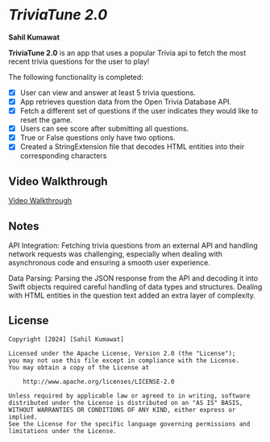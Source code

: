 # *TriviaTune 2.0*

**Sahil Kumawat**

**TriviaTune 2.0** is an app that uses a popular Trivia api to fetch the most recent trivia questions for the user to play!

The following functionality is completed:

- [x] User can view and answer at least 5 trivia questions.
- [x] App retrieves question data from the Open Trivia Database API.
- [x] Fetch a different set of questions if the user indicates they would like to reset the game.
- [x] Users can see score after submitting all questions.
- [x] True or False questions only have two options.
- [x] Created a StringExtension file that decodes HTML entities into their corresponding characters

## Video Walkthrough

[Video Walkthrough](https://www.loom.com/share/5e5e2546327843149a136879c41d8efd?sid=65e6b8c8-975b-45eb-9ad9-8199d99ae138)

## Notes

API Integration: Fetching trivia questions from an external API and handling network requests was challenging, especially when dealing with asynchronous code and ensuring a smooth user experience.

Data Parsing: Parsing the JSON response from the API and decoding it into Swift objects required careful handling of data types and structures. Dealing with HTML entities in the question text added an extra layer of complexity.

## License

    Copyright [2024] [Sahil Kumawat]

    Licensed under the Apache License, Version 2.0 (the "License");
    you may not use this file except in compliance with the License.
    You may obtain a copy of the License at

        http://www.apache.org/licenses/LICENSE-2.0

    Unless required by applicable law or agreed to in writing, software
    distributed under the License is distributed on an "AS IS" BASIS,
    WITHOUT WARRANTIES OR CONDITIONS OF ANY KIND, either express or implied.
    See the License for the specific language governing permissions and
    limitations under the License.
